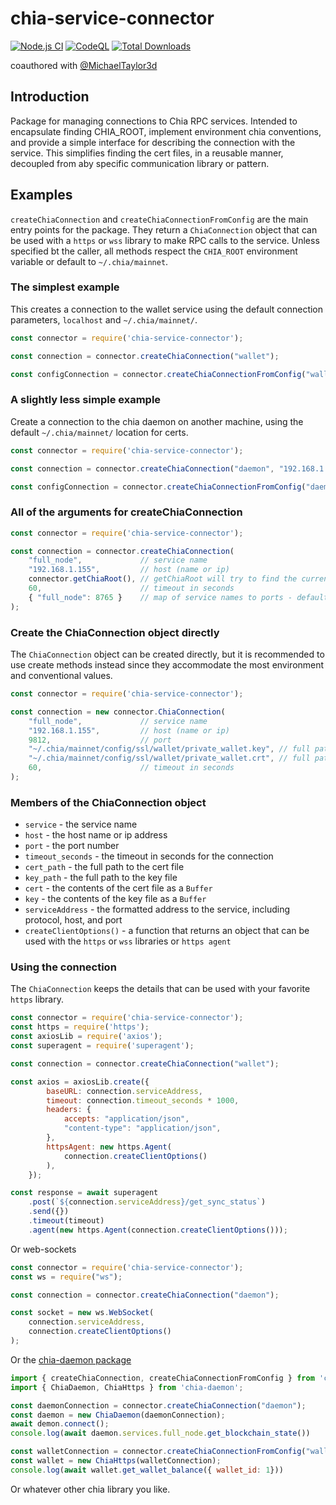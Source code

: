 # chia-service-connector

[![Node.js CI](https://github.com/dkackman/chia-service-connector/actions/workflows/node.js.yml/badge.svg)](https://github.com/dkackman/chia-service-connector/actions/workflows/node.js.yml)
[![CodeQL](https://github.com/dkackman/chia-service-connector/actions/workflows/github-code-scanning/codeql/badge.svg)](https://github.com/dkackman/chia-service-connector/actions/workflows/github-code-scanning/codeql)
<a href="https://www.npmjs.com/package/chia-service-connector"><img src="https://img.shields.io/npm/dt/chia-service-connector.svg?sanitize=true" alt="Total Downloads"></a>

coauthored with [@MichaelTaylor3d](https://github.com/MichaelTaylor3D)

## Introduction

Package for managing connections to Chia RPC services. Intended to encapsulate finding CHIA_ROOT, implement environment chia conventions, and provide a simple interface for describing the
connection with the service. This simplifies finding the cert files, in a reusable manner, decoupled from aby specific communication library or pattern.

## Examples

`createChiaConnection` and `createChiaConnectionFromConfig` are the main entry points for the package. They return a `ChiaConnection` object that can be used with a `https` or `wss` library to make RPC calls to the service. Unless specified bt the caller, all methods respect the `CHIA_ROOT` environment variable or default to `~/.chia/mainnet`.

### The simplest example

This creates a connection to the wallet service using the default connection parameters, `localhost` and `~/.chia/mainnet/`.

```javascript
const connector = require('chia-service-connector');

const connection = connector.createChiaConnection("wallet");

const configConnection = connector.createChiaConnectionFromConfig("wallet");
```

### A slightly less simple example

Create a connection to the chia daemon on another machine, using the default `~/.chia/mainnet/` location for certs.

```javascript
const connector = require('chia-service-connector');

const connection = connector.createChiaConnection("daemon", "192.168.1.155");

const configConnection = connector.createChiaConnectionFromConfig("daemon", "~/path/to/some/config.yaml");
```

### All of the arguments for createChiaConnection

```javascript
const connector = require('chia-service-connector');

const connection = connector.createChiaConnection(
    "full_node",             // service name 
    "192.168.1.155",         // host (name or ip)
    connector.getChiaRoot(), // getChiaRoot will try to find the current CHIA_ROOT
    60,                      // timeout in seconds
    { "full_node": 8765 }    // map of service names to ports - defaults to the standard ports
);
```

### Create the ChiaConnection object directly

The `ChiaConnection` object can be created directly, but it is recommended to use create methods instead since they accommodate the most environment and conventional values.

```javascript
const connector = require('chia-service-connector');

const connection = new connector.ChiaConnection(
    "full_node",             // service name 
    "192.168.1.155",         // host (name or ip)
    9812,                    // port
    "~/.chia/mainnet/config/ssl/wallet/private_wallet.key", // full path to the cert file 
    "~/.chia/mainnet/config/ssl/wallet/private_wallet.crt", // full path to the key file
    60,                      // timeout in seconds
);
```

### Members of the ChiaConnection object

- `service` - the service name
- `host` - the host name or ip address
- `port` - the port number
- `timeout_seconds` - the timeout in seconds for the connection
- `cert_path` - the full path to the cert file
- `key_path` - the full path to the key file
- `cert` - the contents of the cert file as a `Buffer`
- `key` - the contents of the key file as a `Buffer`
- `serviceAddress` - the formatted address to the service, including protocol, host, and port
- `createClientOptions()` - a function that returns an object that can be used with the `https` or `wss` libraries or `https agent`

### Using the connection

The `ChiaConnection` keeps the details that can be used with your favorite `https` library.

```javascript
const connector = require('chia-service-connector');
const https = require('https');
const axiosLib = require('axios');
const superagent = require('superagent');

const connection = connector.createChiaConnection("wallet");

const axios = axiosLib.create({
        baseURL: connection.serviceAddress,
        timeout: connection.timeout_seconds * 1000,
        headers: {
            accepts: "application/json",
            "content-type": "application/json",
        },
        httpsAgent: new https.Agent(
            connection.createClientOptions()
        ),
    });

const response = await superagent
    .post(`${connection.serviceAddress}/get_sync_status`)
    .send({})
    .timeout(timeout)
    .agent(new https.Agent(connection.createClientOptions()));
```

Or web-sockets

```javascript
const connector = require('chia-service-connector');
const ws = require("ws");

const connection = connector.createChiaConnection("daemon");

const socket = new ws.WebSocket(
    connection.serviceAddress,
    connection.createClientOptions()
);
```

Or the [chia-daemon package](https://www.npmjs.com/package/chia-daemon)

```javascript
import { createChiaConnection, createChiaConnectionFromConfig } from 'chia-service-connector';
import { ChiaDaemon, ChiaHttps } from 'chia-daemon';

const daemonConnection = connector.createChiaConnection("daemon");
const daemon = new ChiaDaemon(daemonConnection);
await demon.connect();
console.log(await daemon.services.full_node.get_blockchain_state())

const walletConnection = connector.createChiaConnectionFromConfig("wallet");
const wallet = new ChiaHttps(walletConnection);
console.log(await wallet.get_wallet_balance({ wallet_id: 1}))
```

Or whatever other chia library you like.
